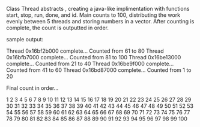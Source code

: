 Class Thread abstracts <pthread>, creating a java-like implimentation with functions start, stop, run, done, and id. 
Main counts to 100, distributing the work evenly between 5 threads and storing numbers in a vector. 
After counting is complete, the count is outputted in order.

sample output:

Thread 0x16bf2b000 complete... Counted from 61 to 80
Thread 0x16bfb7000 complete... Counted from 81 to 100
Thread 0x16be13000 complete... Counted from 21 to 40
Thread 0x16be9f000 complete... Counted from 41 to 60
Thread 0x16bd87000 complete... Counted from 1 to 20

Final count in order...

1 2 3 4 5 6 7 8 9 10 11 12 13 14 15 16 17 18 19 20 
21 22 23 24 25 26 27 28 29 30 31 32 33 34 35 36 37 38 39 40 
41 42 43 44 45 46 47 48 49 50 51 52 53 54 55 56 57 58 59 60 
61 62 63 64 65 66 67 68 69 70 71 72 73 74 75 76 77 78 79 80 
81 82 83 84 85 86 87 88 89 90 91 92 93 94 95 96 97 98 99 100
